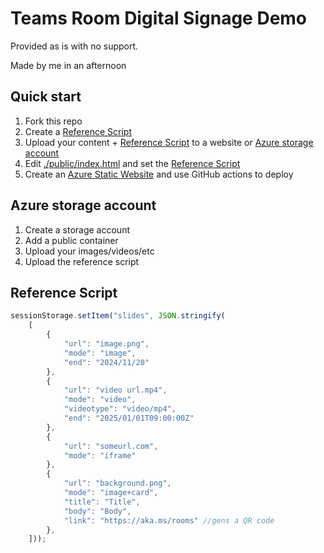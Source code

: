# Teams Room Digital Signage Demo

Provided as is with no support.

Made by me in an afternoon

## Quick start

1. Fork this repo
2. Create a [Reference Script](#reference-script)
3. Upload your content + [Reference Script](#reference-script) to a website or [Azure storage account](#azure-storage-account)
4. Edit [./public/index.html](./public/index.html) and set the [Reference Script](#reference-script)
5. Create an [Azure Static Website](https://azure.microsoft.com/en-us/products/app-service/static) and use GitHub actions to deploy

## Azure storage account

1. Create a storage account
2. Add a public container
3. Upload your images/videos/etc
4. Upload the reference script

## Reference Script

```javascript
sessionStorage.setItem("slides", JSON.stringify(
	[
		{
			"url": "image.png",
			"mode": "image",
            "end": "2024/11/20"
		},
		{
			"url": "video url.mp4",
			"mode": "video",
            "videotype": "video/mp4",
            "end": "2025/01/01T09:00:00Z"
		},
		{
			"url": "someurl.com",
			"mode": "iframe"
		},
		{
			"url": "background.png",
			"mode": "image+card",
            "title": "Title",
            "body": "Body",
            "link": "https://aka.ms/rooms" //gens a QR code
		},
	]));
```
